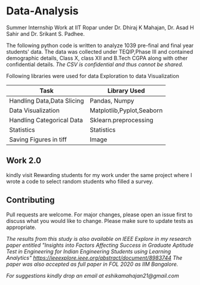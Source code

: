 # Data-Analysis
Summer Internship Work at IIT Ropar under Dr. Dhiraj K Mahajan, Dr. Asad H Sahir and Dr. Srikant S. Padhee.

The following python code is written to analyze 1039 pre-final and final year students' data.
The data was collected under TEQIP,Phase III and contained demographic details, Class X, class XII and B.Tech CGPA along with other confidential details. 
_The CSV is confidential and thus cannot be shared._

Following libraries were used for data Exploration to data Visualization

|Task                       |Library Used              |
|---------------------------|--------------------------|
|Handling Data,Data Slicing | Pandas, Numpy            |
|Data Visualization         | Matplotlib,Pyplot,Seaborn|
|Handling Categorical Data  | Sklearn.preprocessing    |
|Statistics                 | Statistics               |
|Saving Figures in tiff     | Image                    |         

## Work 2.0
kindly visit Rewarding students for my work under the same project where I wrote a code to select random students who filled a survey.

## Contributing
Pull requests are welcome. For major changes, please open an issue first to discuss what you would like to change. Please make sure to update tests as appropriate.

_The results from this study is also available on IEEE Explore in my research paper entitled "Insights into Factors Affecting Success in Graduate Aptitude Test in Engineering for Indian Engineering Students using Learning Analytics" https://ieeexplore.ieee.org/abstract/document/8983744_
_The paper was also accepted as full paper in FOL 2020 as IIM Bangalore._

_For suggestions kindly drop an email at eshikamahajan21@gmail.com_
